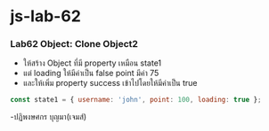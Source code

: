 # js-lab-62
### Lab62 Object: Clone Object2
- ให้สร้าง Object ที่มี property เหมือน state1
- แต่ loading ให้มีค่าเป็น false point มีค่า 75
- และให้เพิ่ม property success เข้าไปโดยให้มีค่าเป็น true

```JavaScript
const state1 = { username: 'john', point: 100, loading: true };
```
-ปฏิพงษศกร บุญมา(เจมส์)